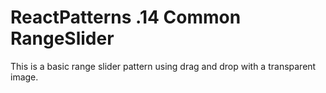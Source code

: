 # ReactPatterns .14 Common RangeSlider

This is a basic range slider pattern using drag and drop with a transparent image.
